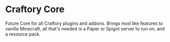 # Craftory Core

Future Core for all Craftory plugins and addons. Brings mod like features to vanilla Minecraft, all that's needed is a Paper or Spigot server to run on, and a resource pack.
